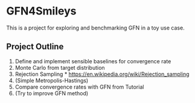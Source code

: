 # GFN4Smileys

This is a project for exploring and benchmarking GFN in a toy use case.

## Project Outline
1. Define and implement sensible baselines for convergence rate
  1. Monte Carlo from target distribution
  2. Rejection Sampling
    * https://en.wikipedia.org/wiki/Rejection_sampling
  3. (Simple Metropolis-Hastings)
2. Compare convergence rates with GFN from Tutorial
3. (Try to improve GFN method)